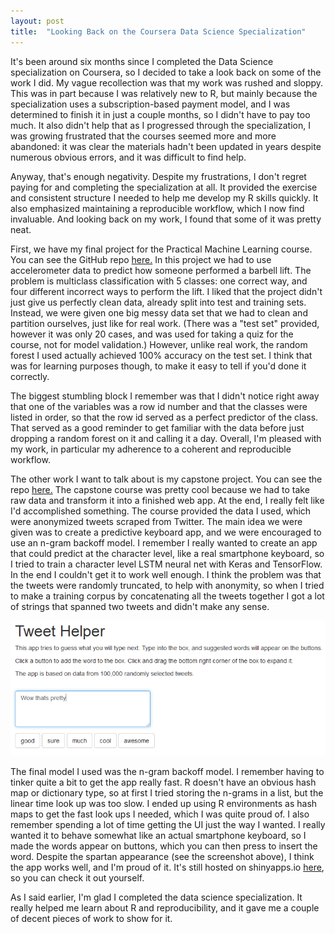 ```yaml
---
layout: post
title:  "Looking Back on the Coursera Data Science Specialization"
---
```


It's been around six months since I completed the Data Science specialization on Coursera, so I decided to take a look back on some of the work I did. My vague recollection was that my work was rushed and sloppy. This was in part because I was relatively new to R, but mainly because the specialization uses a subscription-based payment model, and I was determined to finish it in just a couple months, so I didn't have to pay too much. It also didn't help that as I progressed through the specialization, I was growing frustrated that the courses seemed more and more abandoned: it was clear the materials hadn't been updated in years despite numerous obvious errors, and it was difficult to find help. 

Anyway, that's enough negativity. Despite my frustrations, I don't regret paying for and completing the specialization at all. It provided the exercise and consistent structure I needed to help me develop my R skills quickly. It also emphasized maintaining a reproducible workflow, which I now find invaluable. And looking back on my work, I found that some of it was pretty neat. 

First, we have my final project for the Practical Machine Learning course. You can see the GitHub repo [here.](https://github.com/jnd18/prac_machine_learning_project) In this project we had to use accelerometer data to predict how someone performed a barbell lift. The problem is multiclass classification with 5 classes: one correct way, and four different incorrect ways to perform the lift. I liked that the project didn't just give us perfectly clean data, already split into test and training sets. Instead, we were given one big messy data set that we had to clean and partition ourselves, just like for real work. (There was a "test set" provided, however it was only 20 cases, and was used for taking a quiz for the course, not for model validation.) However, unlike real work, the random forest I used actually achieved 100% accuracy on the test set. I think that was for learning purposes though, to make it easy to tell if you'd done it correctly.

The biggest stumbling block I remember was that I didn't notice right away that one of the variables was a row id number and that the classes were listed in order, so that the row id served as a perfect predictor of the class. That served as a good reminder to get familiar with the data before just dropping a random forest on it and calling it a day. Overall, I'm pleased with my work, in particular my adherence to a coherent and reproducible workflow.

The other work I want to talk about is my capstone project. You can see the repo [here.](https://github.com/jnd18/data-science-capstone) The capstone course was pretty cool because we had to take raw data and transform it into a finished web app. At the end, I really felt like I'd accomplished something. The course provided the data I used, which were anonymized tweets scraped from Twitter. The main idea we were given was to create a predictive keyboard app, and we were encouraged to use an n-gram backoff model. I remember I really wanted to create an app that could predict at the character level, like a real smartphone keyboard, so I tried to train a character level LSTM neural net with Keras and TensorFlow. In the end I couldn't get it to work well enough. I think the problem was that the tweets were randomly truncated, to help with anonymity, so when I tried to make a training corpus by concatenating all the tweets together I got a lot of strings that spanned two tweets and didn't make any sense. 

![alt text](https://raw.githubusercontent.com/jnd18/data-science-capstone/master/Capture.PNG "Screenshot of the app")

The final model I used was the n-gram backoff model. I remember having to tinker quite a bit to get the app really fast. R doesn't have an obvious hash map or dictionary type, so at first I tried storing the n-grams in a list, but the linear time look up was too slow. I ended up using R environments as hash maps to get the fast look ups I needed, which I was quite proud of. I also remember spending a lot of time getting the UI just the way I wanted. I really wanted it to behave somewhat like an actual smartphone keyboard, so I made the words appear on buttons, which you can then press to insert the word. Despite the spartan appearance (see the screenshot above), I think the app works well, and I'm proud of it. It's still hosted on shinyapps.io [here](https://jnd18.shinyapps.io/tweet-helper/), so you can check it out yourself.

As I said earlier, I'm glad I completed the data science specialization. It really helped me learn about R and reproducibility, and it gave me a couple of decent pieces of work to show for it.